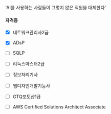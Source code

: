 'AI를 사용하는 사람들이 그렇지 않은 직원을 대체한다'  

#### 자격증
- [x]  네트워크관리사2급
- [x]  ADsP

- [ ]  SQLP
- [ ]  리눅스마스터2급
- [ ]  정보처리기사
- [ ]  웹디자인개발기능사
- [ ]  GTQ포토샵1급
- [ ]  AWS Certified Solutions Architect Associate
